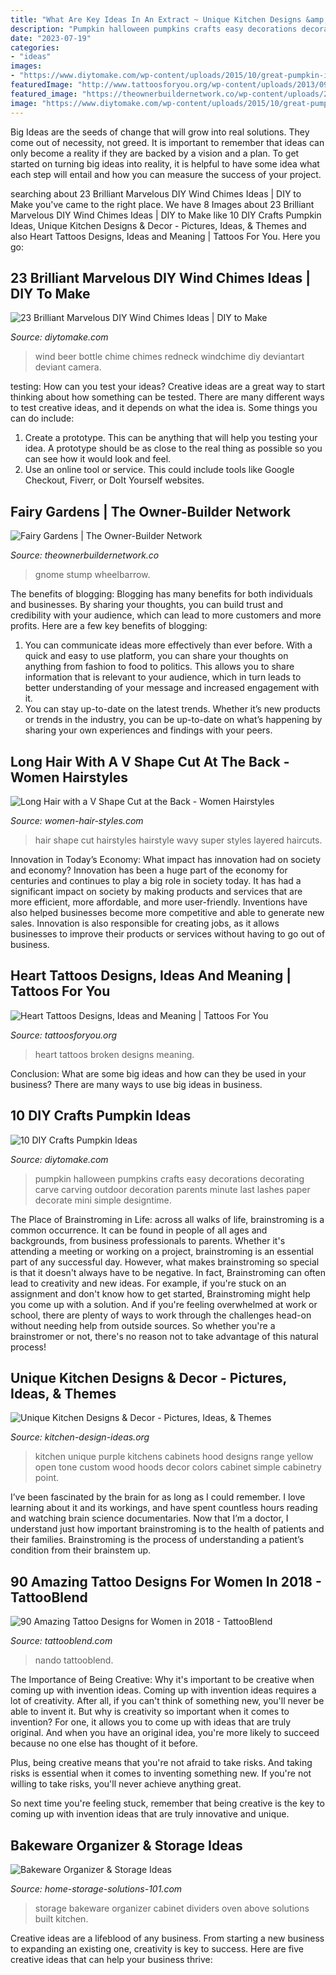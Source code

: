 ```yaml
---
title: "What Are Key Ideas In An Extract ~ Unique Kitchen Designs &amp; Decor"
description: "Pumpkin halloween pumpkins crafts easy decorations decorating carve carving outdoor decoration parents minute last lashes paper decorate mini simple designtime"
date: "2023-07-19"
categories:
- "ideas"
images:
- "https://www.diytomake.com/wp-content/uploads/2015/10/great-pumpkin-idea.jpg"
featuredImage: "http://www.tattoosforyou.org/wp-content/uploads/2013/09/Broken-Heart-Tattoos-767x1024.jpg"
featured_image: "https://theownerbuildernetwork.co/wp-content/uploads/2013/08/Fairy-Door-For-Trees.jpg"
image: "https://www.diytomake.com/wp-content/uploads/2015/10/great-pumpkin-idea.jpg"
---
```



Big Ideas are the seeds of change that will grow into real solutions. They come out of necessity, not greed. It is important to remember that ideas can only become a reality if they are backed by a vision and a plan. To get started on turning big ideas into reality, it is helpful to have some idea what each step will entail and how you can measure the success of your project.

	

		
searching about 23 Brilliant Marvelous DIY Wind Chimes Ideas | DIY to Make you've came to the right place. We have 8 Images about 23 Brilliant Marvelous DIY Wind Chimes Ideas | DIY to Make like 10 DIY Crafts Pumpkin Ideas, Unique Kitchen Designs &amp; Decor - Pictures, Ideas, &amp; Themes and also Heart Tattoos Designs, Ideas and Meaning | Tattoos For You. Here you go:
		
    
## 23 Brilliant Marvelous DIY Wind Chimes Ideas | DIY To Make

<img loading=lazy src="http://www.diytomake.com/wp-content/uploads/2016/08/redneck-windchime.jpg" onerror="this.onerror=null;this.src='https://tse2.mm.bing.net/th?id=OIP.NUaxThfTzUovr4XCvwZm7AHaJ4&amp;pid=15.1';" alt="23 Brilliant Marvelous DIY Wind Chimes Ideas | DIY to Make">

_Source: diytomake.com_

>wind beer bottle chime chimes redneck windchime diy deviantart deviant camera. 

	

testing: How can you test your ideas?
Creative ideas are a great way to start thinking about how something can be tested. There are many different ways to test creative ideas, and it depends on what the idea is. Some things you can do include:
1. Create a prototype. This can be anything that will help you testing your idea. A prototype should be as close to the real thing as possible so you can see how it would look and feel.
2. Use an online tool or service. This could include tools like Google Checkout, Fiverr, or DoIt Yourself websites.

    
## Fairy Gardens | The Owner-Builder Network

<img loading=lazy src="https://theownerbuildernetwork.co/wp-content/uploads/2013/08/Fairy-Door-For-Trees.jpg" onerror="this.onerror=null;this.src='https://tse1.mm.bing.net/th?id=OIP.AKkzwAvpDghizVjfj25XMwHaLG&amp;pid=15.1';" alt="Fairy Gardens | The Owner-Builder Network">

_Source: theownerbuildernetwork.co_

>gnome stump wheelbarrow. 

	

The benefits of blogging:
Blogging has many benefits for both individuals and businesses. By sharing your thoughts, you can build trust and credibility with your audience, which can lead to more customers and more profits. Here are a few key benefits of blogging: 
1. You can communicate ideas more effectively than ever before. With a quick and easy to use platform, you can share your thoughts on anything from fashion to food to politics. This allows you to share information that is relevant to your audience, which in turn leads to better understanding of your message and increased engagement with it. 
2. You can stay up-to-date on the latest trends. Whether it’s new products or trends in the industry, you can be up-to-date on what’s happening by sharing your own experiences and findings with your peers.

    
## Long Hair With A V Shape Cut At The Back - Women Hairstyles

<img loading=lazy src="https://women-hair-styles.com/wp-content/uploads/2014/02/Super-Long-Wavy-v-shape-hairstyle.png" onerror="this.onerror=null;this.src='https://tse4.mm.bing.net/th?id=OIP.jk1stKDMgo7ESc1wGQxzPwAAAA&amp;pid=15.1';" alt="Long Hair with a V Shape Cut at the Back - Women Hairstyles">

_Source: women-hair-styles.com_

>hair shape cut hairstyles hairstyle wavy super styles layered haircuts. 

	

Innovation in Today’s Economy: What impact has innovation had on society and economy?
Innovation has been a huge part of the economy for centuries and continues to play a big role in society today. It has had a significant impact on society by making products and services that are more efficient, more affordable, and more user-friendly. Inventions have also helped businesses become more competitive and able to generate new sales. Innovation is also responsible for creating jobs, as it allows businesses to improve their products or services without having to go out of business.

    
## Heart Tattoos Designs, Ideas And Meaning | Tattoos For You

<img loading=lazy src="http://www.tattoosforyou.org/wp-content/uploads/2013/09/Broken-Heart-Tattoos-767x1024.jpg" onerror="this.onerror=null;this.src='https://tse1.mm.bing.net/th?id=OIP.w-Wqs0fgyZHU5S0-1M65zgHaJ4&amp;pid=15.1';" alt="Heart Tattoos Designs, Ideas and Meaning | Tattoos For You">

_Source: tattoosforyou.org_

>heart tattoos broken designs meaning. 

	

Conclusion: What are some big ideas and how can they be used in your business?
There are many ways to use big ideas in business.

    
## 10 DIY Crafts Pumpkin Ideas

<img loading=lazy src="https://www.diytomake.com/wp-content/uploads/2015/10/great-pumpkin-idea.jpg" onerror="this.onerror=null;this.src='https://tse1.mm.bing.net/th?id=OIP.gmHyUGRXuHid_P1EmLwTqAHaJ3&amp;pid=15.1';" alt="10 DIY Crafts Pumpkin Ideas">

_Source: diytomake.com_

>pumpkin halloween pumpkins crafts easy decorations decorating carve carving outdoor decoration parents minute last lashes paper decorate mini simple designtime. 

	

The Place of Brainstroming in Life:
across all walks of life, brainstroming is a common occurrence. It can be found in people of all ages and backgrounds, from business professionals to parents. Whether it's attending a meeting or working on a project, brainstroming is an essential part of any successful day. However, what makes brainstroming so special is that it doesn't always have to be negative. In fact, Brainstroming can often lead to creativity and new ideas. For example, if you're stuck on an assignment and don't know how to get started, Brainstroming might help you come up with a solution. And if you're feeling overwhelmed at work or school, there are plenty of ways to work through the challenges head-on without needing help from outside sources. So whether you're a brainstromer or not, there's no reason not to take advantage of this natural process!

    
## Unique Kitchen Designs &amp; Decor - Pictures, Ideas, &amp; Themes

<img loading=lazy src="http://www.kitchen-design-ideas.org/images/kitchen-cabinets-traditional-two-tone-147-cp055d-blue-purple-yellow-wood-hood-art-unique.jpg" onerror="this.onerror=null;this.src='https://tse1.mm.bing.net/th?id=OIP.3U_OAFGfso4WMyAvJT0ypAHaKw&amp;pid=15.1';" alt="Unique Kitchen Designs &amp; Decor - Pictures, Ideas, &amp; Themes">

_Source: kitchen-design-ideas.org_

>kitchen unique purple kitchens cabinets hood designs range yellow open tone custom wood hoods decor colors cabinet simple cabinetry point. 

	

I’ve been fascinated by the brain for as long as I could remember. I love learning about it and its workings, and have spent countless hours reading and watching brain science documentaries. Now that I’m a doctor, I understand just how important brainstroming is to the health of patients and their families. Brainstroming is the process of understanding a patient’s condition from their brainstem up.

    
## 90 Amazing Tattoo Designs For Women In 2018 - TattooBlend

<img loading=lazy src="https://tattooblend.com/wp-content/uploads/2017/08/41.jpg" onerror="this.onerror=null;this.src='https://tse3.mm.bing.net/th?id=OIP.jEwFRN1_34QqRFRmPlBELQHaIN&amp;pid=15.1';" alt="90 Amazing Tattoo Designs for Women in 2018 - TattooBlend">

_Source: tattooblend.com_

>nando tattooblend. 

	

The Importance of Being Creative: Why it's important to be creative when coming up with invention ideas.
Coming up with invention ideas requires a lot of creativity. After all, if you can't think of something new, you'll never be able to invent it.
But why is creativity so important when it comes to invention? For one, it allows you to come up with ideas that are truly original. And when you have an original idea, you're more likely to succeed because no one else has thought of it before.

Plus, being creative means that you're not afraid to take risks. And taking risks is essential when it comes to inventing something new. If you're not willing to take risks, you'll never achieve anything great.

So next time you're feeling stuck, remember that being creative is the key to coming up with invention ideas that are truly innovative and unique.

    
## Bakeware Organizer &amp; Storage Ideas

<img loading=lazy src="https://www.home-storage-solutions-101.com/images/bakeware-organizer-tammy.jpg" onerror="this.onerror=null;this.src='https://tse1.mm.bing.net/th?id=OIP.MCEa-5DYeAPEimLO9JQfGQHaNB&amp;pid=15.1';" alt="Bakeware Organizer &amp; Storage Ideas">

_Source: home-storage-solutions-101.com_

>storage bakeware organizer cabinet dividers oven above solutions built kitchen. 

	

Creative ideas are a lifeblood of any business. From starting a new business to expanding an existing one, creativity is key to success. Here are five creative ideas that can help your business thrive:

